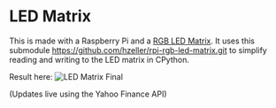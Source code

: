 # LED Matrix

This is made with a Raspberry Pi and a [RGB LED Matrix](https://www.adafruit.com/product/2279).
It uses this submodule https://github.com/hzeller/rpi-rgb-led-matrix.git to simplify reading and writing to the LED matrix in CPython.

Result here:
![LED Matrix Final](https://github.com/Michael12309/led_matrix_project/assets/40968057/18b14a91-ef0a-4891-932d-4bc7f8140aa1)

(Updates live using the Yahoo Finance API)
